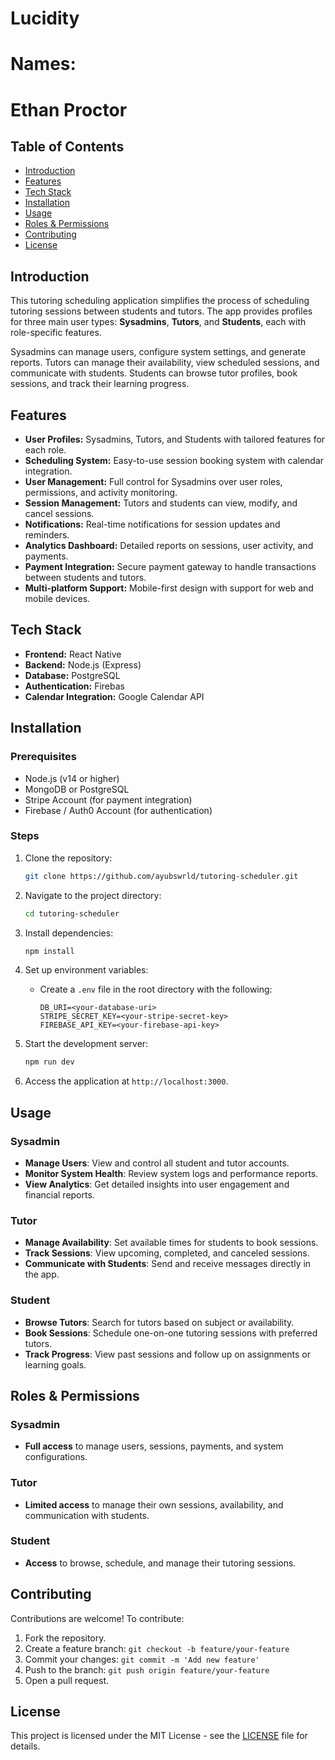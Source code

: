 # Lucidity

# Names:
# Ethan Proctor

## Table of Contents
- [Introduction](#introduction)
- [Features](#features)
- [Tech Stack](#tech-stack)
- [Installation](#installation)
- [Usage](#usage)
- [Roles & Permissions](#roles--permissions)
- [Contributing](#contributing)
- [License](#license)

## Introduction
This tutoring scheduling application simplifies the process of scheduling tutoring sessions between students and tutors. The app provides profiles for three main user types: **Sysadmins**, **Tutors**, and **Students**, each with role-specific features.

Sysadmins can manage users, configure system settings, and generate reports. Tutors can manage their availability, view scheduled sessions, and communicate with students. Students can browse tutor profiles, book sessions, and track their learning progress.

## Features
- **User Profiles:** Sysadmins, Tutors, and Students with tailored features for each role.
- **Scheduling System:** Easy-to-use session booking system with calendar integration.
- **User Management:** Full control for Sysadmins over user roles, permissions, and activity monitoring.
- **Session Management:** Tutors and students can view, modify, and cancel sessions.
- **Notifications:** Real-time notifications for session updates and reminders.
- **Analytics Dashboard:** Detailed reports on sessions, user activity, and payments.
- **Payment Integration:** Secure payment gateway to handle transactions between students and tutors.
- **Multi-platform Support:** Mobile-first design with support for web and mobile devices.

## Tech Stack
- **Frontend:** React Native
- **Backend:** Node.js (Express)
- **Database:** PostgreSQL
- **Authentication:** Firebas
- **Calendar Integration:** Google Calendar API

## Installation

### Prerequisites
- Node.js (v14 or higher)
- MongoDB or PostgreSQL
- Stripe Account (for payment integration)
- Firebase / Auth0 Account (for authentication)

### Steps
1. Clone the repository:
    ```bash
    git clone https://github.com/ayubswrld/tutoring-scheduler.git
    ```
2. Navigate to the project directory:
    ```bash
    cd tutoring-scheduler
    ```
3. Install dependencies:
    ```bash
    npm install
    ```
4. Set up environment variables:
   - Create a `.env` file in the root directory with the following:
     ```
     DB_URI=<your-database-uri>
     STRIPE_SECRET_KEY=<your-stripe-secret-key>
     FIREBASE_API_KEY=<your-firebase-api-key>
     ```
5. Start the development server:
    ```bash
    npm run dev
    ```

6. Access the application at `http://localhost:3000`.

## Usage

### Sysadmin
- **Manage Users**: View and control all student and tutor accounts.
- **Monitor System Health**: Review system logs and performance reports.
- **View Analytics**: Get detailed insights into user engagement and financial reports.
  
### Tutor
- **Manage Availability**: Set available times for students to book sessions.
- **Track Sessions**: View upcoming, completed, and canceled sessions.
- **Communicate with Students**: Send and receive messages directly in the app.

### Student
- **Browse Tutors**: Search for tutors based on subject or availability.
- **Book Sessions**: Schedule one-on-one tutoring sessions with preferred tutors.
- **Track Progress**: View past sessions and follow up on assignments or learning goals.

## Roles & Permissions

### Sysadmin
- **Full access** to manage users, sessions, payments, and system configurations.

### Tutor
- **Limited access** to manage their own sessions, availability, and communication with students.

### Student
- **Access** to browse, schedule, and manage their tutoring sessions.

## Contributing
Contributions are welcome! To contribute:
1. Fork the repository.
2. Create a feature branch: `git checkout -b feature/your-feature`
3. Commit your changes: `git commit -m 'Add new feature'`
4. Push to the branch: `git push origin feature/your-feature`
5. Open a pull request.

## License
This project is licensed under the MIT License - see the [LICENSE](LICENSE) file for details.
